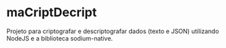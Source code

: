 # maCriptDecript
Projeto para criptografar e descriptografar dados (texto e JSON) utilizando NodeJS e a biblioteca sodium-native.
